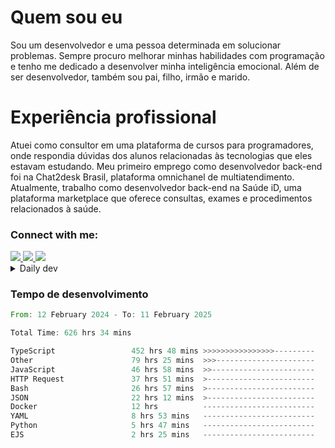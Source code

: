 # Quem sou eu
Sou um desenvolvedor e uma pessoa determinada em solucionar problemas. Sempre procuro melhorar minhas habilidades com programação e tenho me dedicado a desenvolver minha inteligência emocional. Além de ser desenvolvedor, também sou pai, filho, irmão e marido.

# Experiência profissional
Atuei como consultor em uma plataforma de cursos para programadores, onde respondia dúvidas dos alunos relacionadas às tecnologias que eles estavam estudando.
Meu primeiro emprego como desenvolvedor back-end foi na Chat2desk Brasil, plataforma omnichanel de multiatendimento.
Atualmente, trabalho como desenvolvedor back-end na Saúde iD, uma plataforma marketplace que oferece consultas, exames e procedimentos relacionados à saúde.

### Connect with me:
<a href="https://www.linkedin.com/in/theusmoreira" target="_blank" >
<img src="https://img.shields.io/badge/linkedin-%230077B5.svg?&style=for-the-badge&logo=linkedin&logoColor=white ">
</a>
<a href="https://www.instagram.com/matheus.s.moreira/" target="_blank">
<img src="https://img.shields.io/badge/instagram-%23E4405F.svg?&style=for-the-badge&logo=instagram&logoColor=white">
</a>
<a href="mailto:matheussm301@gmail.com"  target="_blank">
<img src="https://img.shields.io/badge/gmail-%23E4405F.svg?&style=for-the-badge&logo=gmail&logoColor=white">
</a>


<details>
  <summary>Daily dev </summary>
<p>
  <a href="https://app.daily.dev/matheussantos"><img src="https://github.com/matheus-santos-moreira/matheus-santos-moreira/blob/master/devcard.svg" width="200" alt="Matheus Santos's Dev Card"/></a>
 </p>
</details>

<h3>Tempo de desenvolvimento</h3>

<!--START_SECTION:waka-->

```rust
From: 12 February 2024 - To: 11 February 2025

Total Time: 626 hrs 34 mins

TypeScript                 452 hrs 48 mins >>>>>>>>>>>>>>>>---------   64.14 %
Other                      79 hrs 25 mins  >>>----------------------   11.25 %
JavaScript                 46 hrs 58 mins  >>-----------------------   06.65 %
HTTP Request               37 hrs 51 mins  >------------------------   05.36 %
Bash                       26 hrs 57 mins  >------------------------   03.82 %
JSON                       22 hrs 12 mins  >------------------------   03.15 %
Docker                     12 hrs          -------------------------   01.70 %
YAML                       8 hrs 53 mins   -------------------------   01.26 %
Python                     5 hrs 47 mins   -------------------------   00.82 %
EJS                        2 hrs 25 mins   -------------------------   00.34 %
```

<!--END_SECTION:waka-->
